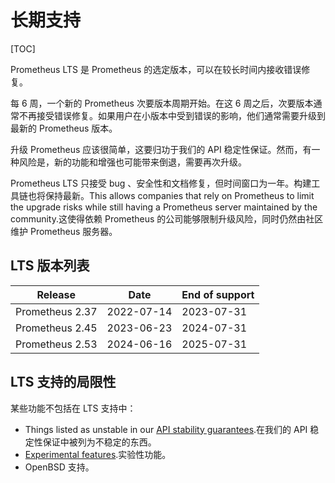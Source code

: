 # 长期支持

[TOC]

Prometheus LTS 是 Prometheus 的选定版本，可以在较长时间内接收错误修复。

每 6 周，一个新的 Prometheus 次要版本周期开始。在这 6 周之后，次要版本通常不再接受错误修复。如果用户在小版本中受到错误的影响，他们通常需要升级到最新的 Prometheus 版本。

升级 Prometheus 应该很简单，这要归功于我们的 API 稳定性保证。然而，有一种风险是，新的功能和增强也可能带来倒退，需要再次升级。

Prometheus LTS 只接受 bug 、安全性和文档修复，但时间窗口为一年。构建工具链也将保持最新。This allows companies that rely on Prometheus to limit the upgrade risks while still having a Prometheus server maintained by the community.这使得依赖 Prometheus 的公司能够限制升级风险，同时仍然由社区维护 Prometheus 服务器。

## LTS 版本列表

| Release         | Date       | End of support |
| --------------- | ---------- | -------------- |
| Prometheus 2.37 | 2022-07-14 | 2023-07-31     |
| Prometheus 2.45 | 2023-06-23 | 2024-07-31     |
| Prometheus 2.53 | 2024-06-16 | 2025-07-31     |

## LTS 支持的局限性

某些功能不包括在 LTS 支持中：

- Things listed as unstable in our [API stability guarantees](https://prometheus.io/docs/prometheus/latest/stability/).在我们的 API 稳定性保证中被列为不稳定的东西。
- [Experimental features](https://prometheus.io/docs/prometheus/latest/feature_flags/).实验性功能。
- OpenBSD 支持。